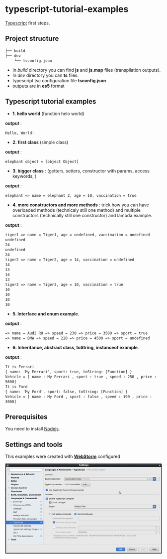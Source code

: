 # typescript-tutorial-examples
[Typescript](https://www.typescriptlang.org/) first steps.


## Project structure

```shell
├── build
├── dev
    └── tsconfig.json
```

 - In *build* directory you can find **js** and **js.map** files (transpilation outputs).
 - In *dev* directory you can **ts** files.
 - typescript tsc configuration file **tsconfig.json**
 - outputs are in **es5** format


## Typescript tutorial examples


- **1. hello world** (function helo world)

 **output** :
 ```shell
 Hello, World!
  ```

- **2. first class** (simple class)

 **output** :
 ```shell
 elephant object = [object Object]
 ```

- **3. bigger class** : (getters, setters, constructor with params, access keywords, )

**output** :
```shell
elephant => name = elephant 2, age = 10, vaccination = true
```

- **4. more constructors and more methods** : trick how you can have  overloaded methods (technicaly still one method)
 and multiple constructors (technically still one constructor) and lambda example.

 **output** :
 ```shell
 tiger1 => name = Tiger1, age = undefined, vaccination = undefined
 undefined
 24
 undefined
 24
 tiger2 => name = Tiger2, age = 14, vaccination = undefined
 14
 13
 14
 13
 tiger3 => name = Tiger3, age = 10, vaccination = true
 10
 10
 10
 10
 ```

- **5. Interface and enum example**.

 **output** :
 ```shell
=> name = Audi R8 => speed = 230 => price = 3500 => sport = true
=> name = BMW => speed = 220 => price = 4500 => sport = undefined
 ```

- **6. Inheritance, abstract class, toString, instanceof example**.

 **output** :
  ```shell
It is Ferrari
{ name: 'My Ferrari', sport: true, toString: [Function] }
Vehicle = [ name : My Ferrari , sport : true , speed : 250 , price : 5600]
It is Ford
{ name: 'My Ford', sport: false, toString: [Function] }
Vehicle = [ name : My Ford , sport : false , speed : 190 , price : 3000]
 ```



## Prerequisites

You need to install [Nodejs](https://nodejs.org/en/).

## Settings and tools

This examples were created with **[WebStorm](https://www.jetbrains.com/webstorm/specials/webstorm/webstorm.html?&gclid=CjwKEAjw5vu8BRC8rIGNrqbPuSESJADG8RV0Ml3J3e3xU12pKWb4P5xKluRQSY84nEX4TmHnllvBshoC4vHw_wcB&gclsrc=aw.ds.ds&dclid=CL6Mk8T2oM4CFYSNGwodfr4Pkw)** configured

![1](https://github.com/peterszatmary/just-like-that/blob/master/imgs/typescript-tutorial-examples/webstorm-typescript-settings.png)





